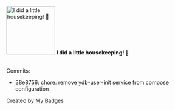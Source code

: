 <img src="https://my-badges.github.io/my-badges/chore-commit.png" alt="I did a little housekeeping! 🧹" title="I did a little housekeeping! 🧹" width="128">
<strong>I did a little housekeeping! 🧹</strong>
<br><br>

Commits:

- <a href="https://github.com/ydb-platform/ydb-js-sdk/commit/38e875602c46b30afbe245619fa437f27801e9d7">38e8756</a>: chore: remove ydb-user-init service from compose configuration


Created by <a href="https://github.com/my-badges/my-badges">My Badges</a>